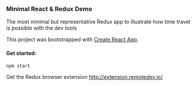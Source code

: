 ### Minimal React & Redux Demo
The most minimal but representative Redux app to illustrate how time travel is possible with the dev tools

This project was bootstrapped with [Create React App](https://github.com/facebookincubator/create-react-app).

#### Get started:
`npm start`

Get the Redux browser extension http://extension.remotedev.io/
